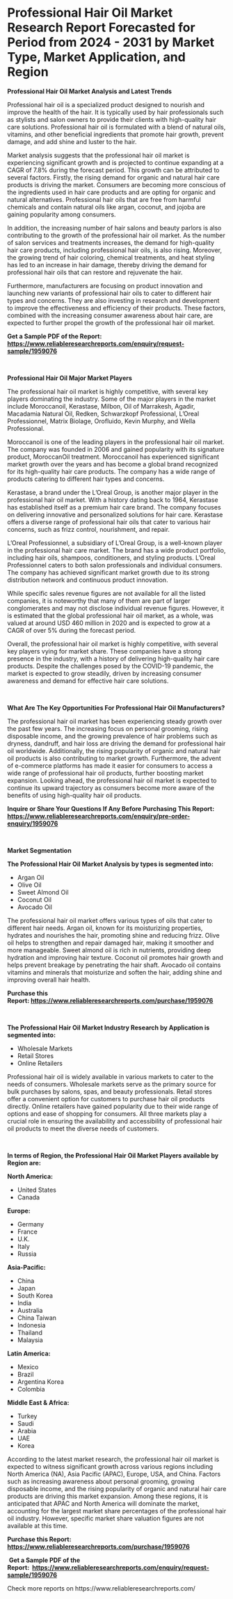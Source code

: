 <p><h1>Professional Hair Oil Market Research Report Forecasted for Period from 2024 -  2031 by Market Type, Market Application, and Region</h1></p><p><strong>Professional Hair Oil Market Analysis and Latest Trends</strong></p>
<p><p>Professional hair oil is a specialized product designed to nourish and improve the health of the hair. It is typically used by hair professionals such as stylists and salon owners to provide their clients with high-quality hair care solutions. Professional hair oil is formulated with a blend of natural oils, vitamins, and other beneficial ingredients that promote hair growth, prevent damage, and add shine and luster to the hair.</p><p>Market analysis suggests that the professional hair oil market is experiencing significant growth and is projected to continue expanding at a CAGR of 7.8% during the forecast period. This growth can be attributed to several factors. Firstly, the rising demand for organic and natural hair care products is driving the market. Consumers are becoming more conscious of the ingredients used in hair care products and are opting for organic and natural alternatives. Professional hair oils that are free from harmful chemicals and contain natural oils like argan, coconut, and jojoba are gaining popularity among consumers.</p><p>In addition, the increasing number of hair salons and beauty parlors is also contributing to the growth of the professional hair oil market. As the number of salon services and treatments increases, the demand for high-quality hair care products, including professional hair oils, is also rising. Moreover, the growing trend of hair coloring, chemical treatments, and heat styling has led to an increase in hair damage, thereby driving the demand for professional hair oils that can restore and rejuvenate the hair.</p><p>Furthermore, manufacturers are focusing on product innovation and launching new variants of professional hair oils to cater to different hair types and concerns. They are also investing in research and development to improve the effectiveness and efficiency of their products. These factors, combined with the increasing consumer awareness about hair care, are expected to further propel the growth of the professional hair oil market.</p></p>
<p><strong>Get a Sample PDF of the Report:&nbsp; <a href="https://www.reliableresearchreports.com/enquiry/request-sample/1959076">https://www.reliableresearchreports.com/enquiry/request-sample/1959076</a></strong></p>
<p>&nbsp;</p>
<p><strong>Professional Hair Oil Major Market Players</strong></p>
<p><p>The professional hair oil market is highly competitive, with several key players dominating the industry. Some of the major players in the market include Moroccanoil, Kerastase, Milbon, Oil of Marrakesh, Agadir, Macadamia Natural Oil, Redken, Schwarzkopf Professional, L’Oreal Professionnel, Matrix Biolage, Orofluido, Kevin Murphy, and Wella Professional.</p><p>Moroccanoil is one of the leading players in the professional hair oil market. The company was founded in 2006 and gained popularity with its signature product, MoroccanOil treatment. Moroccanoil has experienced significant market growth over the years and has become a global brand recognized for its high-quality hair care products. The company has a wide range of products catering to different hair types and concerns.</p><p>Kerastase, a brand under the L’Oreal Group, is another major player in the professional hair oil market. With a history dating back to 1964, Kerastase has established itself as a premium hair care brand. The company focuses on delivering innovative and personalized solutions for hair care. Kerastase offers a diverse range of professional hair oils that cater to various hair concerns, such as frizz control, nourishment, and repair.</p><p>L’Oreal Professionnel, a subsidiary of L’Oreal Group, is a well-known player in the professional hair care market. The brand has a wide product portfolio, including hair oils, shampoos, conditioners, and styling products. L’Oreal Professionnel caters to both salon professionals and individual consumers. The company has achieved significant market growth due to its strong distribution network and continuous product innovation.</p><p>While specific sales revenue figures are not available for all the listed companies, it is noteworthy that many of them are part of larger conglomerates and may not disclose individual revenue figures. However, it is estimated that the global professional hair oil market, as a whole, was valued at around USD 460 million in 2020 and is expected to grow at a CAGR of over 5% during the forecast period.</p><p>Overall, the professional hair oil market is highly competitive, with several key players vying for market share. These companies have a strong presence in the industry, with a history of delivering high-quality hair care products. Despite the challenges posed by the COVID-19 pandemic, the market is expected to grow steadily, driven by increasing consumer awareness and demand for effective hair care solutions.</p></p>
<p>&nbsp;</p>
<p><strong>What Are The Key Opportunities For Professional Hair Oil Manufacturers?</strong></p>
<p><p>The professional hair oil market has been experiencing steady growth over the past few years. The increasing focus on personal grooming, rising disposable income, and the growing prevalence of hair problems such as dryness, dandruff, and hair loss are driving the demand for professional hair oil worldwide. Additionally, the rising popularity of organic and natural hair oil products is also contributing to market growth. Furthermore, the advent of e-commerce platforms has made it easier for consumers to access a wide range of professional hair oil products, further boosting market expansion. Looking ahead, the professional hair oil market is expected to continue its upward trajectory as consumers become more aware of the benefits of using high-quality hair oil products.</p></p>
<p><strong>Inquire or Share Your Questions If Any Before Purchasing This Report: <a href="https://www.reliableresearchreports.com/enquiry/pre-order-enquiry/1959076">https://www.reliableresearchreports.com/enquiry/pre-order-enquiry/1959076</a></strong></p>
<p>&nbsp;</p>
<p><strong>Market Segmentation</strong></p>
<p><strong>The Professional Hair Oil Market Analysis by types is segmented into:</strong></p>
<p><ul><li>Argan Oil</li><li>Olive Oil</li><li>Sweet Almond Oil</li><li>Coconut Oil</li><li>Avocado Oil</li></ul></p>
<p><p>The professional hair oil market offers various types of oils that cater to different hair needs. Argan oil, known for its moisturizing properties, hydrates and nourishes the hair, promoting shine and reducing frizz. Olive oil helps to strengthen and repair damaged hair, making it smoother and more manageable. Sweet almond oil is rich in nutrients, providing deep hydration and improving hair texture. Coconut oil promotes hair growth and helps prevent breakage by penetrating the hair shaft. Avocado oil contains vitamins and minerals that moisturize and soften the hair, adding shine and improving overall hair health.</p></p>
<p><strong>Purchase this Report:&nbsp;<a href="https://www.reliableresearchreports.com/purchase/1959076">https://www.reliableresearchreports.com/purchase/1959076</a></strong></p>
<p>&nbsp;</p>
<p><strong>The Professional Hair Oil Market Industry Research by Application is segmented into:</strong></p>
<p><ul><li>Wholesale Markets</li><li>Retail Stores</li><li>Online Retailers</li></ul></p>
<p><p>Professional hair oil is widely available in various markets to cater to the needs of consumers. Wholesale markets serve as the primary source for bulk purchases by salons, spas, and beauty professionals. Retail stores offer a convenient option for customers to purchase hair oil products directly. Online retailers have gained popularity due to their wide range of options and ease of shopping for consumers. All three markets play a crucial role in ensuring the availability and accessibility of professional hair oil products to meet the diverse needs of customers.</p></p>
<p>&nbsp;</p>
<p><strong>In terms of Region, the Professional Hair Oil Market Players available by Region are:</strong></p>
<p>
    <p> <strong> North America: </strong>
        <ul>
            <li>United States</li>
            <li>Canada</li>
        </ul>
        </p> 
    <p> <strong> Europe: </strong>
        <ul>
            <li>Germany</li>
            <li>France</li>
            <li>U.K.</li>
            <li>Italy</li>
            <li>Russia</li>
        </ul>
        </p> 
    <p> <strong> Asia-Pacific: </strong>
        <ul>
            <li>China</li>
            <li>Japan</li>
            <li>South Korea</li>
            <li>India</li>
            <li>Australia</li>
            <li>China Taiwan</li>
            <li>Indonesia</li>
            <li>Thailand</li>
            <li>Malaysia</li>
        </ul>
        </p> 
    <p> <strong> Latin America: </strong>
        <ul>
            <li>Mexico</li>
            <li>Brazil</li>
            <li>Argentina Korea</li>
            <li>Colombia</li>
        </ul>
        </p> 
    <p> <strong> Middle East & Africa: </strong>
        <ul>
            <li>Turkey</li>
            <li>Saudi</li>
            <li>Arabia</li>
            <li>UAE</li>
            <li>Korea</li>
        </ul>
    </p>
    </p>
<p><p>According to the latest market research, the professional hair oil market is expected to witness significant growth across various regions including North America (NA), Asia Pacific (APAC), Europe, USA, and China. Factors such as increasing awareness about personal grooming, growing disposable income, and the rising popularity of organic and natural hair care products are driving this market expansion. Among these regions, it is anticipated that APAC and North America will dominate the market, accounting for the largest market share percentages of the professional hair oil industry. However, specific market share valuation figures are not available at this time.</p></p>
<p><strong>Purchase this Report: <a href="https://www.reliableresearchreports.com/purchase/1959076">https://www.reliableresearchreports.com/purchase/1959076</a></strong></p>
<p>&nbsp;<strong>Get a Sample PDF of the Report:&nbsp;&nbsp;<a href="https://www.reliableresearchreports.com/enquiry/request-sample/1959076">https://www.reliableresearchreports.com/enquiry/request-sample/1959076</a></strong></p>
<p><strong></strong></p>
<p>Check more reports on https://www.reliableresearchreports.com/</p>